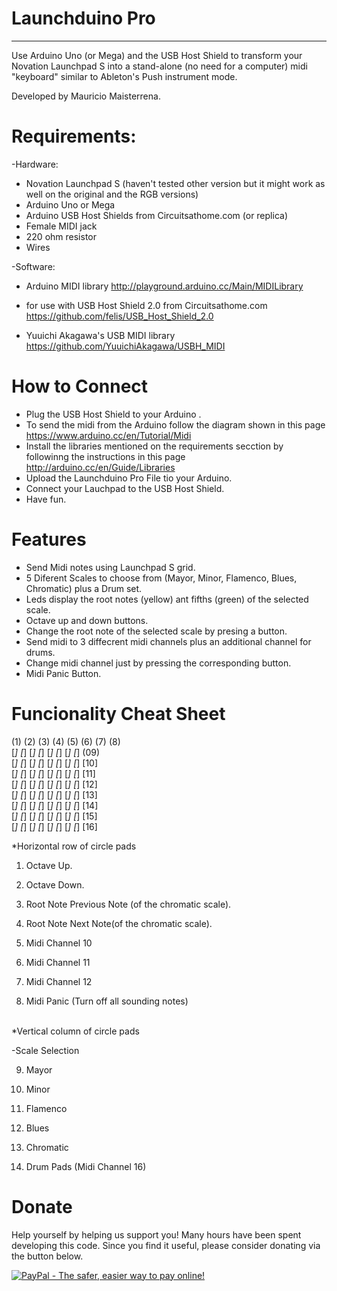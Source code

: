# Launchduino Pro
__________
Use Arduino Uno (or Mega) and the USB Host Shield to transform your Novation Launchpad S into a stand-alone (no need for a computer) midi "keyboard" similar to Ableton's Push instrument mode. 

Developed by Mauricio Maisterrena.
  
# Requirements:
 
-Hardware:
 * Novation Launchpad S (haven't tested other version but it might work as well on the original and the RGB versions)
 * Arduino Uno or Mega
 * Arduino USB Host Shields from Circuitsathome.com (or replica)
 * Female MIDI jack
 * 220 ohm resistor
 * Wires 
  
 
-Software:
 * Arduino MIDI library
   http://playground.arduino.cc/Main/MIDILibrary
  
 * for use with USB Host Shield 2.0 from Circuitsathome.com
   https://github.com/felis/USB_Host_Shield_2.0
 
 * Yuuichi Akagawa's USB MIDI library
   https://github.com/YuuichiAkagawa/USBH_MIDI

# How to Connect
* Plug the USB Host Shield to your Arduino .
* To send the midi from the Arduino follow the diagram shown in this page https://www.arduino.cc/en/Tutorial/Midi
* Install the libraries mentioned on the requirements secction by followinng the instructions in this page http://arduino.cc/en/Guide/Libraries 
* Upload the Launchduino Pro File tio your Arduino.
* Connect your Lauchpad to the USB Host Shield.
* Have fun.

# Features
 * Send Midi notes using Launchpad S grid.
 * 5 Diferent Scales to choose from (Mayor, Minor, Flamenco, Blues, Chromatic) plus a Drum set.
 * Leds display the root notes (yellow) ant fifths (green) of the selected scale.
 * Octave up and down buttons.
 * Change the root note of the selected scale by presing a button.
 * Send midi to 3 diffecrent midi channels plus an additional channel for drums.
 * Change midi channel just by pressing the corresponding button.
 * Midi Panic Button.
 
# Funcionality Cheat Sheet

(1) (2) (3) (4) (5) (6) (7) (8)       
[_] [_] [_] [_] [_] [_] [_] [_] (09) <br>
[_] [_] [_] [_] [_] [_] [_] [_] [10]<br>
[_] [_] [_] [_] [_] [_] [_] [_] [11]<br>
[_] [_] [_] [_] [_] [_] [_] [_] [12]<br>
[_] [_] [_] [_] [_] [_] [_] [_] [13]<br>
[_] [_] [_] [_] [_] [_] [_] [_] [14]<br>
[_] [_] [_] [_] [_] [_] [_] [_] [15]<br>
[_] [_] [_] [_] [_] [_] [_] [_] [16]<br>

*Horizontal row of circle pads

1) Octave Up.

2) Octave Down.

3) Root Note Previous Note (of the chromatic scale).

4) Root Note Next Note(of the chromatic scale).
 
5) Midi Channel 10
 
6) Midi Channel 11
 
7) Midi Channel 12
 
8) Midi Panic (Turn off all sounding notes)



<br>
*Vertical column of circle pads

-Scale Selection

 9) Mayor
  
10) Minor
 
11) Flamenco

12) Blues

13) Chromatic


14) Drum Pads (Midi Channel 16)



# Donate

Help yourself by helping us support you! Many hours have been spent developing this code. Since you find it useful, please consider donating via the button below.

<a href="https://www.paypal.com/cgi-bin/webscr?cmd=_s-xclick&hosted_button_id=NRH7682YRXFP2"><img src="https://www.paypalobjects.com/en_US/i/btn/btn_donate_LG.gif" alt="PayPal - The safer, easier way to pay online!" /></a>

